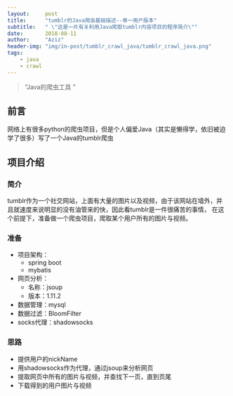 ```yaml
---
layout:     post
title:      "tumblr的Java爬虫基础描述--单一用户版本"
subtitle:   " \"这是一片有关利用Java爬取tumblr内容项目的程序简介\""
date:       2018-08-11
author:     "Aziz"
header-img: "img/in-post/tumblr_crawl_java/tumblr_crawl_java.png"
tags:
    - java
    - crawl
---
```


> “Java的爬虫工具 ”


## 前言

网络上有很多python的爬虫项目，但是个人偏爱Java（其实是懒得学，依旧被迫学了很多）写了一个Java的tumblr爬虫

## 项目介绍

### 简介
tumblr作为一个社交网站，上面有大量的图片以及视频，由于该网站在墙外，并且就速度来说明显的没有油管来的快，因此看tumblr是一件很痛苦的事情，
在这个前提下，准备做一个爬虫项目，爬取某个用户所有的图片与视频。

### 准备

+ 项目架构：
  * spring boot
  * mybatis
+ 网页分析：
  * 名称：jsoup
  * 版本：1.11.2
+ 数据管理：mysql
+ 数据过滤：BloomFilter
+ socks代理：shadowsocks

### 思路
+ 提供用户的nickName
+ 用shadowsocks作为代理，通过jsoup来分析网页
+ 提取网页中所有的图片与视频，并查找下一页，直到页尾
+ 下载得到的用户图片与视频

